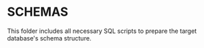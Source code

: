 # SCHEMAS

This folder includes all necessary SQL scripts to prepare the target database's schema structure.